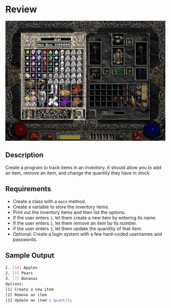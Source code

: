 # Review

![screenshot](screenshot.jpg)

## Description

Create a program to track items in an inventory. It should allow you to add an item, remove an item, and change the quantity they have in stock.

## Requirements

* Create a class with a `main` method.
* Create a variable to store the inventory items.
* Print out the inventory items and then list the options.
* If the user enters `1`, let them create a new item by entering its name.
* If the user enters `2`, let them remove an item by its number.
* if the user enters `3`, let them update the quanitity of that item.
* Optional: Create a login system with a few hard-coded usernames and passwords.

## Sample Output

```bash
1. [10] Apples
2. [5] Pears
3. [7] Bananas
Options:
[1] Create a new item
[2] Remove an item
[3] Update an item's quantity
```
